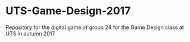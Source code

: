 # UTS-Game-Design-2017
Repository for the digital game of group 24 for the Game Design class at UTS in autumn 2017
